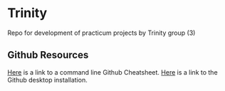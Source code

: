 # Trinity

Repo for development of practicum projects by Trinity group (3)

## Github Resources
[Here](https://training.github.com/downloads/github-git-cheat-sheet/) is a link to a command line Github Cheatsheet. [Here](https://desktop.github.com/) is a link to the Github desktop installation.
